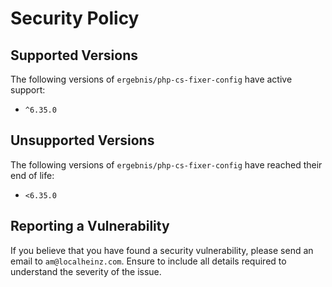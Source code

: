 # Security Policy

## Supported Versions

The following versions of `ergebnis/php-cs-fixer-config` have active support:

- `^6.35.0`

## Unsupported Versions

The following versions of `ergebnis/php-cs-fixer-config` have reached their end of life:

- `<6.35.0`

## Reporting a Vulnerability

If you believe that you have found a security vulnerability, please send an email to `am@localheinz.com`. Ensure to include all details required to understand the severity of the issue.
